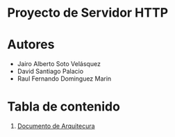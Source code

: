 # Proyecto de Servidor HTTP

# Autores

* Jairo Alberto Soto Velásquez
* David Santiago Palacio
* Raul Fernando Dominguez Marin  

# Tabla de contenido

1. [Documento de Arquitecura](https://github.com/jsoto0025/eafit.httpserver/blob/master/Documentation/Architecture.md)  



